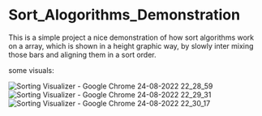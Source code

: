 # Sort_Alogorithms_Demonstration
This is a simple project a nice demonstration of how sort algorithms work on a array, which is shown in a height graphic way, by slowly inter mixing those bars and aligning them in a sort order.

some visuals:

![Sorting Visualizer - Google Chrome 24-08-2022 22_28_59](https://user-images.githubusercontent.com/90828362/186478883-05a3b780-cc34-4af2-b823-2c09d77c7abb.png)
![Sorting Visualizer - Google Chrome 24-08-2022 22_29_31](https://user-images.githubusercontent.com/90828362/186478931-281dee98-5880-405c-b853-f4e0a3e017fa.png)
![Sorting Visualizer - Google Chrome 24-08-2022 22_30_17](https://user-images.githubusercontent.com/90828362/186478937-1d082313-b74d-4b96-ae53-50a1249eaf5e.png)
